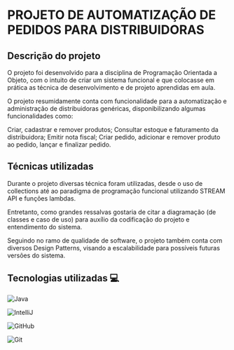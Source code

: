 # PROJETO DE AUTOMATIZAÇÃO DE PEDIDOS PARA DISTRIBUIDORAS

## Descrição do projeto
O projeto foi desenvolvido para a disciplina de Programação Orientada a Objeto, com o intuito de criar um
sistema funcional e que colocasse em prática as técnica de desenvolvimento e de projeto aprendidas em aula.

O projeto resumidamente conta com funcionalidade para a automatização e administração de distribuidoras genéricas,
disponibilizando algumas funcionalidades como: 

Criar, cadastrar e remover produtos;
Consultar estoque e faturamento da distribuidora;
Emitir nota fiscal;
Criar pedido, adicionar e remover produto ao pedido, lançar e finalizar pedido. 


## Técnicas utilizadas
Durante o projeto diversas técnica foram utilizadas, desde o uso de collections até ao paradigma de programação
funcional utilizando STREAM API e funções lambdas.

Entretanto, como grandes ressalvas gostaria de citar a diagramação (de classes e caso de uso) para auxílio da codificação
do projeto e entendimento do sistema.

Seguindo no ramo de qualidade de software, o projeto também conta com diversos Design Patterns, visando a escalabilidade 
para possíveis futuras versões do sistema.


## Tecnologias utilizadas 💻 
![Java](https://img.shields.io/badge/java-%23ED8B00.svg?style=for-the-badge&logo=openjdk&logoColor=white)

![IntelliJ](https://img.shields.io/badge/IntelliJ_IDEA-000000.svg?style=for-the-badge&logo=intellij-idea&logoColor=white)

![GitHub](https://img.shields.io/badge/GitHub-100000?style=for-the-badge&logo=github&logoColor=white)

![Git](https://img.shields.io/badge/GIT-E44C30?style=for-the-badge&logo=git&logoColor=white)

